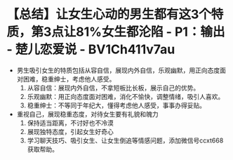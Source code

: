 # 【总结】让女生心动的男生都有这3个特质，第3点让81%女生都沦陷 - P1：输出 - 楚儿恋爱说 - BV1Ch411v7au

-   男生吸引女生的特质包括从容自信，展现内外自信，乐观幽默，用正向态度面对困难，稳重绅士，考虑他人感受。
    1.  从容自信：展现内外自信，不拿短板比长板，展示自己的优势。
    2.  乐观幽默：用正向态度面对困难，消化不愉快，调整情绪，吸引人喜欢。
    3.  稳重绅士：不等同于年纪大，懂得考虑他人感受，事事办得妥贴。
-   重视自己，展现稳重态度，对待女生要有礼貌和魄力
    1.  保持适当距离，不讨好也不冷漠
    2.  展现独特态度，引起女生好奇心
    3.  学习聊天技巧、吸引女生、让女生倒追等情感问题，添加微信号ccxt668获取帮助。